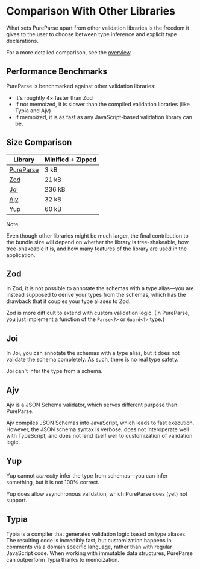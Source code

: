 # Comparison With Other Libraries

What sets PureParse apart from other validation libraries is the freedom it gives to the user to choose between type inference and explicit type declarations.

For a more detailed comparison, see the [overview](./overview).

## Performance Benchmarks

PureParse is benchmarked against other validation libraries:

- It's roughtly 4× faster than Zod
- If not memoized, it is slower than the compiled validation libraries (like Typia and Ajv)
- If memoized, it is as fast as any JavaScript-based validation library can be.

## Size Comparison

| Library                                               | Minified + Zipped |
| ----------------------------------------------------- | ----------------- |
| [PureParse](https://www.npmjs.com/package/pure-parse) | 3 kB              |
| [Zod](https://www.npmjs.com/package/zod)              | 21 kB             |
| [Joi](https://www.npmjs.com/package/joi)              | 236 kB            |
| [Ajv](https://www.npmjs.com/package/ajv)              | 32 kB             |
| [Yup](https://www.npmjs.com/package/yup)              | 60 kB             |

> [!NOTE]
> Even though other libraries might be much larger, the final contribution to the bundle size will depend on whether the library is tree-shakeable, how tree-shakeable it is, and how many features of the library are used in the application.

## Zod

In Zod, it is not possible to annotate the schemas with a type alias—you are instead supposed to derive your types from the schemas, which has the drawback that it couples your type aliases to Zod.

Zod is more difficult to extend with custom validation logic. (In PureParse, you just implement a function of the `Parse<?>` or `Guard<?>` type.)

## Joi

In Joi, you can annotate the schemas with a type alias, but it does not validate the schema completely. As such, there is no real type safety.

Joi can't infer the type from a schema.

## Ajv

Ajv is a JSON Schema validator, which serves different purpose than PureParse.

Ajv compiles JSON Schemas into JavaScript, which leads to fast execution. However, the JSON schema syntax is verbose, does not interoperate well with TypeScript, and does not lend itself well to customization of validation logic.

## Yup

Yup cannot _correctly_ infer the type from schemas—you can infer something, but it is not 100% correct.

Yup does allow asynchronous validation, which PureParse does (yet) not support.

## Typia

Typia is a compiler that generates validation logic based on type aliases. The resulting code is incredibly fast, but customization happens in comments via a domain specific language, rather than with regular JavaScript code. When working with immutable data structures, PureParse can outperform Typia thanks to memoization.
